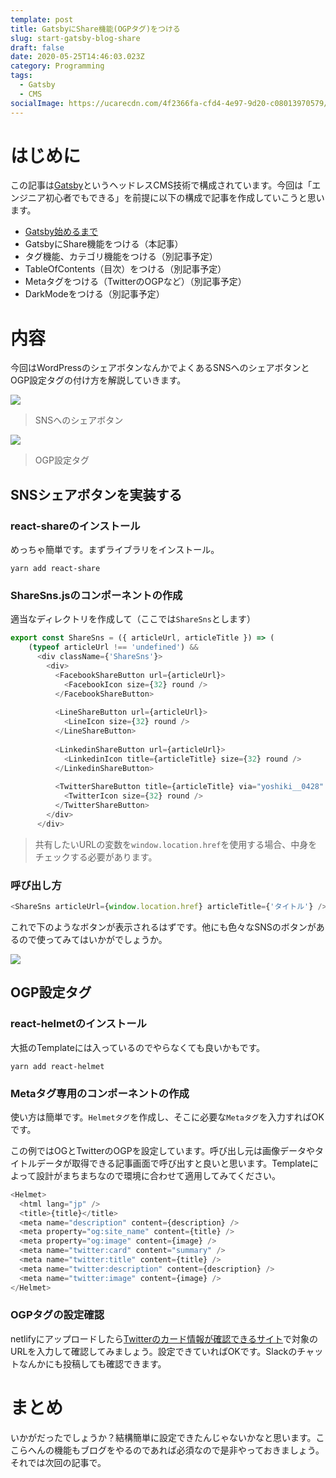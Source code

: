 ```yaml
---
template: post
title: GatsbyにShare機能(OGPタグ)をつける
slug: start-gatsby-blog-share
draft: false
date: 2020-05-25T14:46:03.023Z
category: Programming
tags:
  - Gatsby
  - CMS
socialImage: https://ucarecdn.com/4f2366fa-cfd4-4e97-9d20-c08013970579/-/preview/-/enhance/50/
---
```

# はじめに

この記事は[Gatsby](https://www.gatsbyjs.org/)というヘッドレスCMS技術で構成されています。今回は「エンジニア初心者でもできる」を前提に以下の構成で記事を作成していこうと思います。

* [Gatsby始めるまで](https://tech-blog.yoshikiohashi.dev/posts/start-gatsby-blog/)
* GatsbyにShare機能をつける（本記事）
* タグ機能、カテゴリ機能をつける（別記事予定）
* TableOfContents（目次）をつける（別記事予定）
* Metaタグをつける（TwitterのOGPなど）（別記事予定）
* DarkModeをつける（別記事予定）

# 内容

今回はWordPressのシェアボタンなんかでよくあるSNSへのシェアボタンとOGP設定タグの付け方を解説していきます。

![](https://ucarecdn.com/448302fd-7d6b-4bf9-bb9e-ca78f105e256/)

> SNSへのシェアボタン

![](https://ucarecdn.com/71337559-8dae-4f19-afe4-10c1115ce6f1/)

> OGP設定タグ

## SNSシェアボタンを実装する

### react-shareのインストール

めっちゃ簡単です。まずライブラリをインストール。
```
yarn add react-share
```

### ShareSns.jsのコンポーネントの作成

適当なディレクトリを作成して（ここでは`ShareSns`とします）

```javascript
export const ShareSns = ({ articleUrl, articleTitle }) => (
    (typeof articleUrl !== 'undefined') &&
      <div className={'ShareSns'}>
        <div>
          <FacebookShareButton url={articleUrl}>
            <FacebookIcon size={32} round />
          </FacebookShareButton>
  
          <LineShareButton url={articleUrl}>
            <LineIcon size={32} round />
          </LineShareButton>
  
          <LinkedinShareButton url={articleUrl}>
            <LinkedinIcon title={articleTitle} size={32} round />
          </LinkedinShareButton>
  
          <TwitterShareButton title={articleTitle} via="yoshiki__0428" url={articleUrl}>
            <TwitterIcon size={32} round />
          </TwitterShareButton>
        </div>
      </div>
```

> 共有したいURLの変数を`window.location.href`を使用する場合、中身をチェックする必要があります。

### 呼び出し方

```js
<ShareSns articleUrl={window.location.href} articleTitle={'タイトル'} />
```

これで下のようなボタンが表示されるはずです。他にも色々なSNSのボタンがあるので使ってみてはいかがでしょうか。

![](https://ucarecdn.com/448302fd-7d6b-4bf9-bb9e-ca78f105e256/)

## OGP設定タグ

### react-helmetのインストール

大抵のTemplateには入っているのでやらなくても良いかもです。
```
yarn add react-helmet
```

### Metaタグ専用のコンポーネントの作成

使い方は簡単です。`Helmetタグ`を作成し、そこに必要な`Metaタグ`を入力すればOKです。

この例ではOGとTwitterのOGPを設定しています。呼び出し元は画像データやタイトルデータが取得できる記事画面で呼び出すと良いと思います。Templateによって設計がまちまちなので環境に合わせて適用してみてください。
```js
<Helmet>
  <html lang="jp" />
  <title>{title}</title>
  <meta name="description" content={description} />
  <meta property="og:site_name" content={title} />
  <meta property="og:image" content={image} />
  <meta name="twitter:card" content="summary" />
  <meta name="twitter:title" content={title} />
  <meta name="twitter:description" content={description} />
  <meta name="twitter:image" content={image} />
</Helmet>
```

### OGPタグの設定確認

netlifyにアップロードしたら[Twitterのカード情報が確認できるサイト](https://ogp.buta3.net/)で対象のURLを入力して確認してみましょう。設定できていればOKです。Slackのチャットなんかにも投稿しても確認できます。

# まとめ

いかがだったでしょうか？結構簡単に設定できたんじゃないかなと思います。ここらへんの機能もブログをやるのであれば必須なので是非やっておきましょう。それでは次回の記事で。

